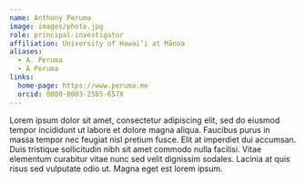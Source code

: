 ```yaml
---
name: Anthony Peruma
image: images/photo.jpg
role: principal-investigator
affiliation: University of Hawai‘i at Mānoa
aliases:
  - A. Peruma
  - A Peruma
links:
  home-page: https://www.peruma.me
  orcid: 0000-0003-2585-657X
---
```


Lorem ipsum dolor sit amet, consectetur adipiscing elit, sed do eiusmod tempor incididunt ut labore et dolore magna aliqua.
Faucibus purus in massa tempor nec feugiat nisl pretium fusce.
Elit at imperdiet dui accumsan.
Duis tristique sollicitudin nibh sit amet commodo nulla facilisi.
Vitae elementum curabitur vitae nunc sed velit dignissim sodales.
Lacinia at quis risus sed vulputate odio ut.
Magna eget est lorem ipsum.
